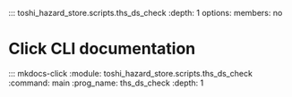 ::: toshi_hazard_store.scripts.ths_ds_check
    :depth: 1
    options:
        members: no

# Click CLI documentation

::: mkdocs-click
    :module: toshi_hazard_store.scripts.ths_ds_check
    :command: main
    :prog_name: ths_ds_check
    :depth: 1
